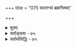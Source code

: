+++
title = "075 स्वातन्त्र्यं ब्रह्मणैक्यम्"

+++
<details><summary>मूलम्</summary>

स्वातन्त्र्यं ब्रह्मणैक्यं पशुपतिसमतां वासनोच्छेदमात्रं धीसन्तानप्रणाशं निजमतिसुखयोर्नित्ययोस्सन्निकर्षम् ।  
चित्तेन स्वात्मसौख्यानुभवमुपलवद्भावमूर्ध्वप्रयाणं शून्याद्वैतं च मुक्तौ श्रुतिरुपकृतये कल्पतां जल्पतां वः ॥ ७५ ॥
</details>

<details><summary>सर्वाङ्कषा - ७५</summary>

एवं स्थालीपुलाकन्यायेन मुक्तिविषये प्रबलान् वादान् निरस्य, एवमेवैतरेषामपि वादानां निरासोऽवगन्तव्य इति दिक्प्रदर्शनाय, पक्षभेदान् प्रदर्श्य, तेषामपि निरस्तप्रायतामाह संक्षेपेण – स्वातन्त्र्यमित्यादि । स्वातन्त्र्यम्, ब्रह्मणैक्यम् – इत्यादीनि पदानि द्वितीयान्तानिं । स्वातन्त्र्यम्- - शून्याद्वैतं च मुक्तौ जल्पतां 



**वः** = युष्माकं श्रुतिः उपकृतये - बुद्धिशुद्धौ साहाय्याय कल्पताम् इत्यन्वयः ॥ 



 

[[340]] 

चित्तेन स्वात्मसौख्यानुभवमुपलवद्भावमूर्ध्वप्रयाणं 

शून्याद्वैतं च मुक्तौ श्रुतिरुपकृतये कल्पतां जल्पतां वः ॥75॥ 

इति तत्त्वमुक्ताकलापे जीवसरः 

१ – स्वातन्त्र्यम् – निरङ्कुशं स्वातन्त्र्यं मुक्तस्य भवतीति पाशुपतैकदेशिनः लकुलीशाः। सर्वेषामपि मुक्तानां यदि निरङ्कुशं स्वातन्त्र्यम्, सर्वे सर्वत्र युगपत् प्रवर्तेरन् । तथा च परस्परघर्षणादिकमनिवार्यं स्यात् । तत्प्रयुक्ताशान्तिरप्यवर्जनीया स्यात् । अशान्तौ च ' अशान्तस्य कुतस्सुखम् ' ( गीता. 2-66) । अतस्स परमपुरुषार्थः कथं स्यात्? यद्यपि वैदिकानामपि 'स स्वराड् भवति तस्य सर्वेषु लोकेषु कामचारो भवति' (छां.7-25-2) इति श्रुत्या स्वाराज्यमेव मुक्तिः संमता । परं तु स्वातन्त्र्यं किंरूपमित्यादिकं पूर्वमेव (श्लो.63) निरूपितम् । अतो निरङ्कुशं स्वातन्त्र्यं न मुक्तिः ॥ 

२ - ब्रह्मणैक्यम् - ब्रह्मैवोपाध्यवच्छिन्नं जीवः । उपाधिरपि मिथ्या । तादृशोपाधिनिवृत्तौ ब्रह्मणैक्यापत्तिः मुक्तिरिति ब्रह्मविवर्तवादिनः । प्रकृतसविशेषाद्वैतप्रतिकोटिभूतनिर्विशेषाद्वैतवादिनां मतमिदं बहुधा परिशीलितं पुरस्तादत्रैव ॥ 

३ - पशुपतिसमताम् - केवलपाशुपतानाम् मतमिदम् । तथा ह्युक्तं भोजराजेन 'मुक्तात्मनोऽपि शिवाः (त. प्र. ) इत्यादिना । इदमपि परिशीलितं पुरस्तात् (श्लो. 11) ॥ 

४ - वासनोच्छेदमात्रम् - विज्ञानवादिनो वदन्ति – विशुद्धविज्ञानक्षणपरंपरापरिशेषो मोक्ष इति । अनादिवासनावशात्संसारः । तादृशवासनाया निवृत्तौ विशुद्धा परिशिष्यते विज्ञानक्षणपरंपरा । सैव स्थितिः मुक्तिरिति । अयं वादः पूर्वमेव (जड. 29) निरस्तः । ' धीसन्तानप्रणाशम्' इति समनन्तरवक्ष्यमाणमतवैलक्ष्यण्यायात्र ‘मात्र' पदम् ॥ 

५ - धीसन्तानप्रणाशम् - अन्ते 'शून्याद्वैतम्' इति प्रत्येकं प्रसिद्धशून्यवादिनां लङ्कावतारसूत्रानुयायिनां कथनात् माध्यमिकैकदेशिनः प्रज्ञाकरगुप्तस्य मतमिदम् । धीसन्तानमङ्गीकृत्य तस्योच्छेदोऽस्मिन् पक्षे । अन्तिमपक्षे तु धीसन्तानोऽपि न सत्य इति विशेषः । विज्ञानक्षणपरंपराया अहमर्थस्थानापन्नाया अप्युच्छेद ' एव मोक्षः । ' अहमेव न किञ्चिचेत् भयं कस्य भविष्यति' इति न्यायादित्यर्थः । अहमर्थविनाशस्य पुरुषार्थत्वं कथं भवेत् ? अयं वादोऽपि पूर्वमेव आत्मनो नित्यत्वाहमर्थत्वसमर्थनेनैव निरस्तः ॥ 

६ – निजमतिसुखयोर्नित्ययोस्सनिकर्षम् – नैयायिकैकदेशिनः भूषणकारस्य मतम् । नित्यं सुखमात्मधर्मभूतं मुक्तावभिव्यज्यते । तच्च तथैव मुक्तावभिव्यक्तेन नित्येन ज्ञानेन गृह्यते, स्वप्रकाशवस्तुनोऽनङ्गीकारात् । तद्ग्रहणार्थं ज्ञानमावश्यकमिति तदाशयः । इदमपि मतम् पूर्वमेव निरस्तम् ॥ 

७ - चित्तेन स्वात्मसौख्यानुभवम् - इति कुमारिलभट्टस्य मतम् । स्वात्मैव सर्वेषामपि स्वयं प्रीतिविषयः । स्वीयेष्वपि तत्प्रयुक्त एव प्रीत्यतिशयः । ' आत्मनस्तु कामाय सर्वं प्रियं भवति' (बृ.6-5-6) 

1 

[[341]] 

 

इति श्रुतिश्च प्रसिद्धा । यद्यपि तस्याः श्रुतेरन्यादृश एवार्थः सिद्धान्ते वर्ण्यते, अथाप्ययमप्यर्थो वैज्ञानिकः नापनुद्यते । वस्तुतस्तु स्वात्मपरमात्मनस्तत्त्वमतिगहनम् । 'श्रुत्वाप्येनं वेद न चैव कश्चित्' (गी. 2-29) इति श्रुतिरेव भगवती स्तब्धा भवति । अतोऽर्थद्वयमपि तत्तदधिकारिभेदेन विवक्षितम् । परन्तु भट्टकुमारिलेनापि स्वप्रकाशवस्त्वनभ्युपगमात् अन्तःकरणमूलक एव स्वात्मानुकूलत्वग्रह इत्यतः 'चित्तेन स्वात्मसौख्यानुभवः' इत्युक्तम् । अस्यापि भूषणकारमतनिराकरणेनैव निरासः सिद्धः ॥ 

८ – उपलवद्भावम् – ‘पाषाणकल्पमुक्तिः' इति परैरुपहास्यमानम्, वैशेषिकोक्तम् । इदमपि पूर्वं (श्लो. 69) निरस्तम् । आत्मनः स्वप्रकाशत्वानङ्गीकारात्, मुक्तौ ज्ञानादिगुणानामप्यनङ्गीकारात्, पाषणस्य आत्मनश्च को वा विशेषः ? कथं वायं पुरुषार्थः स्यात् ? 

९ - उर्ध्वप्रयाणम् - सततोर्ध्वगमनं मुक्तिरिति जैनाः । अथवा अलोकाकाशपर्यन्तमूर्ध्वं गत्वा तत्र तिष्ठति जीव इति जैनैकदेशिनः । आत्मनः स्वरूपमेव स्वतोऽलौकिकम्, कर्मबन्धवशात्प्रतिरुद्धं तिष्ठति । कर्मणां निश्शेषक्षये प्रतिबन्धकनिवृत्या सर्वं लोकमतीत्योपर्युपरि गच्छति । उपरितनाकाशभागस्यानन्तत्वात्, उपर्युपरि गच्छन्नेव वर्तते इति केचित् । अस्त्यवधिः कश्चित् । लौकिकाकाशोपरि तु वैकुण्ठलोकवत् अलौकिकाकाशो वर्तते । तत्पर्यन्तं गच्छतीति चापरे । सुखं दुःखनिवृत्तिर्वा पुरुषार्थः स्यात्, न तूर्ध्वगमनम् । अतोऽस्य पुरुषार्थत्वासंभवादेव स्वतो निरासः सिद्धः ॥ 

। 

१० - शून्याद्वैतम् - निस्स्वभावत्वरूपं शून्यमेव परमं तत्त्वमिति माध्यमिकाः । परतन्त्रस्वभावं किञ्चित्, यथा गुणादयः निरन्तरं गुणिपरतन्त्राः, अवयविनः अवयवपरन्त्राः । परिनिष्पन्नस्वभावं किञ्चित्; यथा बीजादिकं वृक्षात्मना परिनिष्पद्यते, अथवा परिणमते । परिकल्पितस्वभावं किञ्चित्, यथा रज्जुः सर्पात्मना परिकल्प्यते । लोके सर्वमप्येतत्स्वभावान्यतमान्वितम् । तत्त्वं तु एतत्स्वभावानन्वितत्वात् निस्स्वभावमुच्यते । अत एवैतेषां - 'शून्यविवर्तवादिनः' इति प्रथा । शून्यं तत्त्वम् । तस्य विवर्तरूपम् **जगत्** =जगति यद्यदुच्यते, तत्तद्विरुद्धतया वर्तनात् तत्त्वं **विवर्तरूपम्** = दुर्निरूपमित्यर्थः । एवं सत्यैहिकामुष्मिकसकलव्यवहारविलोपप्रसङ्गात् जगदुच्छृङ्खलं स्यादित्यनुवदितुमप्यनर्हः प्रामाणिकानामित्यभिप्रायेणाचार्यैः गत्यन्तराभावात् ग्रन्थान्ते (अद्र.स.132) शिष्यहितार्थं स्थूलरूपेणैवं निराकारि, पूर्वमेव विस्तरेण निरस्तम् ॥ ८११ पृ.) 

एवं **जल्पताम्** =स्वेच्छया वदताम् **वः** = युष्माकम्, **श्रुतिः** = अशेषजगद्धितानुशासनैकपरा भगवती अलौकिकी वाक् **उपकृतये** = स्वहितनिर्णये साहाय्याय कल्पताम् - इति जगद्धितप्रवणैकचेतोभिः परमाचार्यैराशंस्यते - 'सर्वे जनास्सुखिनो भवन्तु' इति ॥ ७५ ॥
</details>


<details><summary>सर्वार्थसिद्धिः - ७५</summary>

स्वातन्त्र्यं ब्रह्मणैक्यं पशुपतिसमतां वासनोच्छेदमात्रं  
धीसन्तानप्रणाशं निजमतिसुखयोर्नित्ययोस्सन्निकर्षम् ।  
चित्तेन स्वात्मसौख्यानुभवमुपलवद्भावमूर्ध्वप्रयाणं  
शून्याद्वैतं च मुक्तौ श्रुतिरुपकृतये कल्पतां जल्पतां वः ॥ ७५ ॥  
अथ मुक्तिविषये वादिनां प्रलापान् संक्षेपेणोद्गृह्णन् प्रत्येकदोषः श्रोतृभिः स्वयमूह्य इति मत्वा साधारणं श्रुतिविरोधं तावत् सूचयति - स्वातन्त्र्यमिति ॥ सिद्धिवासनासितासितमनोभिरेतदिष्यते, न च तद्युक्तम्; सर्वेषां सर्वनियन्तृत्वायोगात् । ब्रह्मणैक्यं तु त्रय्यन्तैकदेशिनस्संगिरन्ते । तत्र साम्यसाधर्म्यसहशब्दादिभिर्बाधः । भेदसहं केवलं वा नित्यतादात्म्यमिच्छतां किमिदानीमैक्यं साध्यम्? एकत्वनानात्वविभागाविभागशक्तिमत्त्वपक्षश्च न प्रामाणिकैः श्रद्धेयः । कल्पादावुत्पन्नाः कल्पान्ते ब्रह्मणैक्यं लभन्त इति पक्षे त्वकृताभ्यागमकृतविप्रणाशप्रसङ्गोऽप्यधिकः । पशुपतिसमतां तन्मतस्थाः प्राहुः । तत्रावान्तरभेदेषु विशेषश्च द्रष्टव्यः । प्रत्युक्तं तन्मतम् 'पत्युरसामञ्जस्यादि'ति । वासनोच्छेदमात्रं तु बौद्धैकदेशिनः । तत्र सर्वज्ञानसन्तानैकतापत्तिः स्यान्न वेति विभागः । तत्र तत्प्रक्रियाप्रतिषेध एवोत्तरम् । धीसन्तानप्रणाशं तु प्रज्ञाकरमतस्थाः । तत्रान्तिमस्यार्थक्रियाविरहादसत्त्वे तत्पूर्वेषामपि तथेति शून्य[ता]वादावतारः । निजमतिसुखयोर्नित्ययोः सन्निकर्षं तु न्यायैकदेशिनः । इदं च मतं प्रागेवापास्तम् । चित्तेन स्वात्मसौख्यानुभावं भाट्टाः । उपलवद्भावं त्वौलूक्याः, न्यायमीमांसैकदेशिनश्च । अनयोरपि साधकासंभव उक्तः । ऊर्ध्वप्रयाणं तु जैनाः । तत्र भूम्यां नित्यपतनवन्नित्योर्ध्वगमनमेके । अन्ये तु लोकाकाशमतिक्रम्य सकललोकमस्तकस्थायिन्यलोकाकाशे देहमेकमनेकं वा परिगृह्य वसन्त इति । इदं तु तत्कथामात्रसिद्धम् । शून्याद्वैतं तु माध्यमिकाः । तत्र सर्वतोमुखी व्याहतिरूह्या । तथा च तत्प्रतिक्षेपसूत्रम् - सर्वथाऽनुपपत्तेश्चेति । चकारोऽनुक्तान्मुक्तितारतम्यचिन्मात्रस्फुरणादिपक्षान् संगृह्णाति । एतत् सर्वं जल्पतां श्रुतिरुपकृतये कल्पतामित्युपालम्भकाक्वा बाधकत्वपरम्; सर्वभूतदयालुत्वस्मरणादिदं सानुग्रहवाक्यं वा । आयुर्वेदविद्भिरप्यन्वाख्यायते - 'आत्मद्रुहममर्यादं मूढमुन्मुक्तसत्पथम् । सुतरामनुकम्पेत नरकार्चिष्मदिन्धनम् ॥' इति । तदिह 'परात्परं पुरुषमुपैति दिव्यमित्युपनिषत्सिद्ध एव मोक्ष इति भावः ॥ ७५ ॥ इति परमते विरुद्वानामर्थानां मोक्षविरुद्धत्वप्रतिपादनम् ॥  
॥ इति श्रीसर्वार्थसिद्धिसमेते तत्त्वमुक्ताकलापे जीवसरः द्वितीयः ॥ २ ॥  
[जडद्रव्यसरे श्लोकाः ७०, जीवसरे श्लोकाः ७५, आहत्य श्लोकाः १४५ ।
</details>
